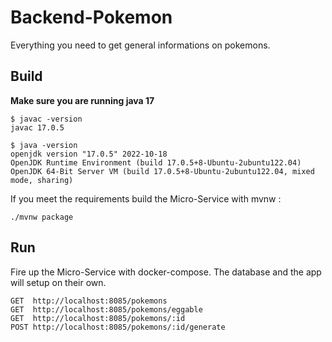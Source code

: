 # Backend-Pokemon

Everything you need to get general informations on pokemons.

## Build

**Make sure you are running java 17**

```
$ javac -version
javac 17.0.5

$ java -version
openjdk version "17.0.5" 2022-10-18
OpenJDK Runtime Environment (build 17.0.5+8-Ubuntu-2ubuntu122.04)
OpenJDK 64-Bit Server VM (build 17.0.5+8-Ubuntu-2ubuntu122.04, mixed mode, sharing)
```

If you meet the requirements build the Micro-Service with mvnw :

```
./mvnw package
```

## Run

Fire up the Micro-Service with docker-compose. The database and the app will setup on their own.

```
GET  http://localhost:8085/pokemons
GET  http://localhost:8085/pokemons/eggable
GET  http://localhost:8085/pokemons/:id
POST http://localhost:8085/pokemons/:id/generate
```